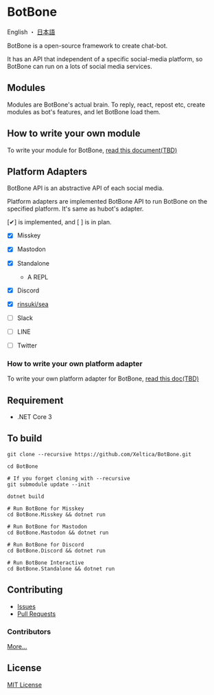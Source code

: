 # BotBone

English ・ [日本語](README-ja.md)

BotBone is a open-source framework to create chat-bot.

It has an API that independent of a specific social-media platform, so BotBone can run on a lots of social media services.

## Modules

Modules are BotBone's actual brain. To reply, react, repost etc, create modules as bot's features, and let BotBone load them.

## How to write your own module

To write your module for BotBone, [read this document(TBD)](/docs/module)

## Platform Adapters

BotBone API is an abstractive API of each social media.

Platform adapters are implemented BotBone API to run BotBone on the specified platform. It's same as hubot's adapter.

[✔] is implemented, and [ ] is in plan.

- [x] Misskey
- [x] Mastodon
- [x] Standalone
	- A REPL
- [x] Discord
- [x] [rinsuki/sea](https://github.com/rinsuki/sea)
- [ ] Slack
- [ ] LINE
- [ ] Twitter


### How to write your own platform adapter

To write your own platform adapter for BotBone, [read this doc(TBD)](/docs/adapter)

## Requirement

- .NET Core 3

## To build

```shell
git clone --recursive https://github.com/Xeltica/BotBone.git

cd BotBone

# If you forget cloning with --recursive
git submodule update --init

dotnet build

# Run BotBone for Misskey
cd BotBone.Misskey && dotnet run

# Run BotBone for Mastodon
cd BotBone.Mastodon && dotnet run

# Run BotBone for Discord
cd BotBone.Discord && dotnet run

# Run BotBone Interactive
cd BotBone.Standalone && dotnet run
```


## Contributing

- [Issues](//github.com/xeltica/BotBone/issues/new)
- [Pull Requests](//github.com/xeltica/BotBone/compare)

### Contributors

[More...](//github.com/Xeltica/BotBone/graphs/contributors)

## License

[MIT License](LICENSE)
